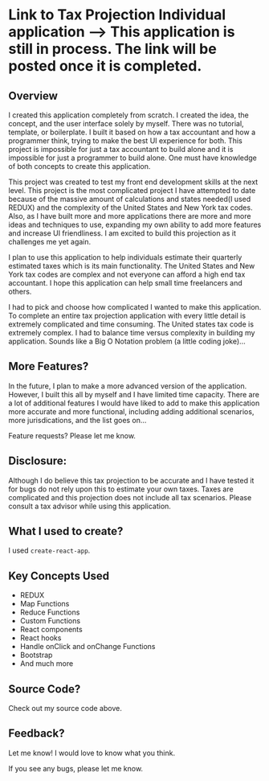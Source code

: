 # Link to Tax Projection Individual application --> This application is still in process. The link will be posted once it is completed.


## Overview 

I created this application completely from scratch. I created the idea, the concept, and the user interface solely by myself. There was no tutorial, template, or boilerplate. 
I built it based on how a tax accountant and how a programmer think, trying to make the best UI experience for both. This project is impossible for just a tax accountant to build alone and it is impossible for just a programmer to build alone. One must have knowledge of both concepts to create this application.

This project was created to test my front end development skills at the next level. This project is the most complicated project I have attempted to date because of the massive amount of calculations and states needed(I used REDUX) and the complexity of the United States and New York tax codes. Also, as I have built more and more applications there are more and more ideas and techniques to use, expanding my own ability to add more features and increase UI friendliness. I am excited to build this projection as it challenges me yet again.

I plan to use this application to help individuals estimate their quarterly estimated taxes which is its main functionality. The United States and New York tax codes are complex and not everyone can afford a high end tax accountant. I hope this application can help small time freelancers and others.

I had to pick and choose how complicated I wanted to make this application. To complete an entire tax projection application with every little detail is extremely complicated and time consuming. The United states tax code is extremely complex. I had to balance time versus complexity in building my application. Sounds like a Big O Notation problem (a little coding joke)...

## More Features?

In the future, I plan to make a more advanced version of the application. However, I built this all by myself and I have limited time capacity. There are a lot of additional features I would have liked to add to make this application more accurate and more functional, including adding additional scenarios, more jurisdications, and the list goes on...

Feature requests? Please let me know.

## Disclosure: 

Although I do believe this tax projection to be accurate and I have tested it for bugs do not rely upon this to estimate your own taxes. Taxes are complicated and this projection does not include all tax scenarios. Please consult a tax advisor while using this application.

## What I used to create?

I used ```create-react-app```.

## Key Concepts Used

+ REDUX
+ Map Functions
+ Reduce Functions
+ Custom Functions
+ React components
+ React hooks
+ Handle onClick and onChange Functions
+ Bootstrap
+ And much more

## Source Code?

Check out my source code above.

## Feedback?

Let me know! I would love to know what you think.

If you see any bugs, please let me know.
